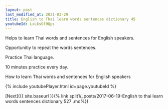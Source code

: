 ```yaml
---
layout: post
last_modified_at: 2021-03-29
title: English to Thai learn words sentences dictionary 45 
youtubeId: LxLksOl9Qps
---
```

 
 
Helps to learn Thai words and sentences for English speakers.

Opportunitiy to repeat the words sentences. 

Practice Thai language. 
 
10 minutes practice every day. 
 
How to learn Thai words and sentences for English speakers 
 
{% include youtubePlayer.html id=page.youtubeId %}
 
 
[Next]({{ site.baseurl }}{% link  split1/_posts/2017-06-19-English to thai learn words sentences dictionary 527 .md%})
 
